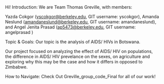 Hi! 
Introduction: We are Team Thomas Greville, with members:

Yazda Cokgor (yscokgor@berkeley.edu, GIT username: yscokgor), Amanda Neslund (amandaneslund@berkeley.edu, GIT username: amandaneslund), and Angel Jenita Prasad (ap5473@berkeley.edu, GIT username: angelprasad )

Topic & Goals: Our topic is the analysis of AIDS/ HIVs in Botswana.

Our project focused on analyzing the effect of AIDS/  HIV on populations, the difference in AIDS/ HIV prevelance on the sexes, on agriculture and exploring why this may be the case and how it differs in opposed to Zimbabwe.

How to Navigate: 
Check Out Greville_group_code_Final for all of our work!

